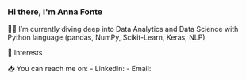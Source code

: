 ### Hi there, I'm Anna Fonte 



:woman_technologist:  I’m currently diving deep into Data Analytics and Data Science with Python language (pandas, NumPy, Scikit-Learn, Keras, NLP)

:thought_balloon:	   Interests

:inbox_tray:    You can reach me on:
      - Linkedin:
      - Email: 


